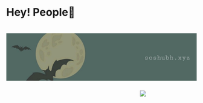 <p align='center'><h1>Hey! People👋</h1></p>


# [![Shubhanshu Singh header](https://raw.githubusercontent.com/soshubh/soshubh/icon/1634617602365.jpg)](http://soshubh.xyz/)

<p>
  <a href="https://waylonwalker.com/1634617602365.jpg"><img width="150" align='right' src="https://waylonwalker.com/1634617602365.jpg"></a>
</p>
